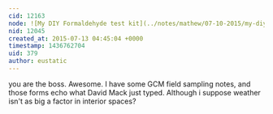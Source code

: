 ```yaml
---
cid: 12163
node: ![My DIY Formaldehyde test kit](../notes/mathew/07-10-2015/my-diy-formaldehyde-test-kit)
nid: 12045
created_at: 2015-07-13 04:45:04 +0000
timestamp: 1436762704
uid: 379
author: eustatic
---
```


you are the boss.  Awesome. I have some GCM field  sampling notes, and those forms echo what David Mack just typed.  Although i suppose weather isn't as big a factor in interior spaces?